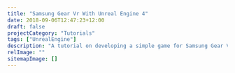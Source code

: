 ```yaml
---
title: "Samsung Gear Vr With Unreal Engine 4"
date: 2018-09-06T12:47:23+12:00
draft: false
projectCategory: "Tutorials"
tags: ["UnrealEngine"]
description: "A tutorial on developing a simple game for Samsung Gear VR using Unreal Engine."
relImage: ""
sitemapImage: []
---
```

